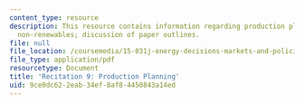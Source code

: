 ```yaml
---
content_type: resource
description: This resource contains information regarding production planning for
  non-renewables; discussion of paper outlines.
file: null
file_location: /coursemedia/15-031j-energy-decisions-markets-and-policies-spring-2012/9ce0dc622eab34ef8af84450843a14ed_MIT15_031JS12_rec9.pdf
file_type: application/pdf
resourcetype: Document
title: 'Recitation 9: Production Planning'
uid: 9ce0dc62-2eab-34ef-8af8-4450843a14ed
---
```

